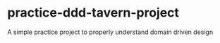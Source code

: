 # practice-ddd-tavern-project
A simple practice project to properly understand domain driven design
